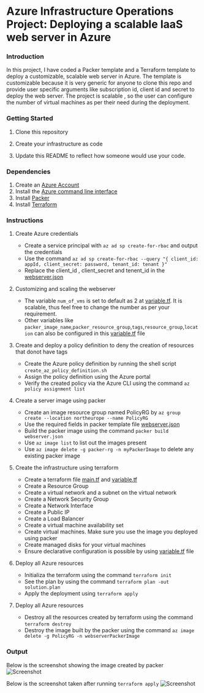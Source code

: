 # Azure Infrastructure Operations Project: Deploying a scalable IaaS web server in Azure

### Introduction
In this project, I have coded a Packer template and a Terraform template to deploy a customizable, scalable web server in Azure. The template is customizable because it is very generic for anyone to clone this repo and provide user specific arguments like subscription id, client id and secret to deploy the web server. The project is scalable , so the user can configure the number of virtual machines as per their need during the deployment.

### Getting Started
1. Clone this repository

2. Create your infrastructure as code

3. Update this README to reflect how someone would use your code.

### Dependencies
1. Create an [Azure Account](https://portal.azure.com) 
2. Install the [Azure command line interface](https://docs.microsoft.com/en-us/cli/azure/install-azure-cli?view=azure-cli-latest)
3. Install [Packer](https://www.packer.io/downloads)
4. Install [Terraform](https://www.terraform.io/downloads.html)

### Instructions
1. Create Azure credentials
      - Create a service principal with ``az ad sp create-for-rbac`` and output the credentials
      - Use the command ``az ad sp create-for-rbac --query "{ client_id: appId, client_secret: password, tenant_id: tenant }"``
      - Replace the client_id , client_secret and tenent_id in the [webserver.json](https://github.com/arunprakashpj/Azure-Infrastructure-Operations-Project/blob/master/Packer/webserver.json)
      
2. Customizing and scaling the webserver
      - The variable ``num_of_vms`` is set to default as 2 at [variable.tf](https://github.com/arunprakashpj/Azure-Infrastructure-Operations-Project/blob/master/terraform/variables.tf). It is scalable, thus feel free to change the number as per your requirement.
      - Other variables like ``packer_image_name``,``packer_resource_group``,``tags``,``resource_group``,``location`` can also be configured in this [variable.tf](https://github.com/arunprakashpj/Azure-Infrastructure-Operations-Project/blob/master/terraform/variables.tf) file
      
3. Create and deploy a policy definition to deny the creation of resources that donot have tags 
      - Create the Azure policy definition by running the shell script ``create_az_policy_definition.sh``
      - Assign the policy definition using the Azure portal
      - Verify the created policy via the Azure CLI using the command ``az policy assignment list``
   
4. Create a server image using packer
      - Create an image resource group named PolicyRG by ``az group create --location northeurope --name PolicyRG``
      - Use the required fields in packer template file   [webserver.json](https://github.com/arunprakashpj/Udacity-Azure-Cloud-DevOps/blob/master/C1%20-%20Azure%20Infrastructure%20Operations/project/starter_files/Packer/webserver.json)  
      - Build the packer image using the command ``packer build webserver.json``
      - Use ``az image list`` to list out the images present
      - Use ``az image delete -g packer-rg -n myPackerImage`` to delete any existing packer image
      
5. Create the infrastructure using terraform
      - Create a terraform file  [main.tf](https://github.com/arunprakashpj/Udacity-Azure-Cloud-DevOps/blob/master/C1%20-%20Azure%20Infrastructure%20Operations/project/starter_files/terraform/main.tf) and [variable.tf](https://github.com/arunprakashpj/Udacity-Azure-Cloud-DevOps/blob/master/C1%20-%20Azure%20Infrastructure%20Operations/project/starter_files/terraform/variables.tf)
      - Create a Resource Group
      - Create a virtual network and a subnet on the virtual network
      - Create a Network Security Group
      - Create a Network Interface
      - Create a Public IP
      - Create a Load Balancer
      - Create a virtual machine availability set
      - Create virtual machines. Make sure you use the image you deployed using packer
      - Create managed disks for your virtual machines
      - Ensure declarative configuration is possible by using  [variable.tf](https://github.com/arunprakashpj/Udacity-Azure-Cloud-DevOps/blob/master/C1%20-%20Azure%20Infrastructure%20Operations/project/starter_files/terraform/variables.tf) file
      
 6. Deploy all Azure resources
      - Initializa the terraform using the command ``terraform init``
      - See the plan by using the command ``terraform plan -out solution.plan``
      - Apply the deployment using ``terraform apply``
 
 7. Deploy all Azure resources
      - Destroy all the resources created by terraform using the command ``terraform destroy``
      - Destroy the image built by the packer using the command ``az image delete -g PolicyRG -n webserverPackerImage``
     
      


### Output
Below is the screenshot showing the image created by packer
![Screenshot](https://github.com/arunprakashpj/Udacity-Azure-Cloud-DevOps/blob/master/C1%20-%20Azure%20Infrastructure%20Operations/project/starter_files/Screenshots/Building_Packer_Image.png)


Below is the screenshot taken after running ``terraform apply``
![Screenshot](https://github.com/arunprakashpj/Udacity-Azure-Cloud-DevOps/blob/master/C1%20-%20Azure%20Infrastructure%20Operations/project/starter_files/Screenshots/Terraform_Apply.png)


